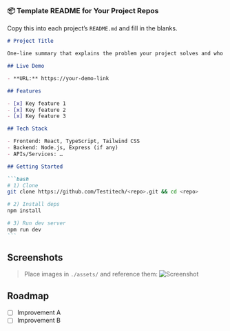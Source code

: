 ### 📦 Template README for Your Project Repos

Copy this into each project’s `README.md` and fill in the blanks.

````md
# Project Title

One‑line summary that explains the problem your project solves and who it’s for.

## Live Demo

- **URL:** https://your-demo-link

## Features

- [x] Key feature 1
- [x] Key feature 2
- [x] Key feature 3

## Tech Stack

- Frontend: React, TypeScript, Tailwind CSS
- Backend: Node.js, Express (if any)
- APIs/Services: …

## Getting Started

```bash
# 1) Clone
git clone https://github.com/Testitech/<repo>.git && cd <repo>

# 2) Install deps
npm install

# 3) Run dev server
npm run dev
```
````

## Screenshots

> Place images in `./assets/` and reference them:
> ![Screenshot](./assets/preview.png)

## Roadmap

- [ ] Improvement A
- [ ] Improvement B
